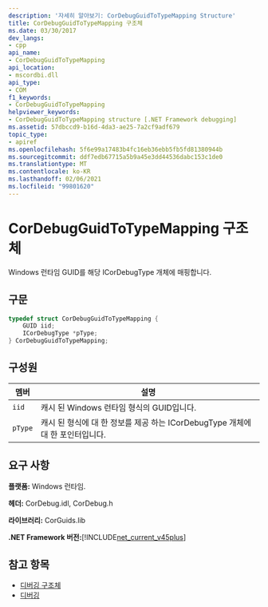 ```yaml
---
description: '자세히 알아보기: CorDebugGuidToTypeMapping Structure'
title: CorDebugGuidToTypeMapping 구조체
ms.date: 03/30/2017
dev_langs:
- cpp
api_name:
- CorDebugGuidToTypeMapping
api_location:
- mscordbi.dll
api_type:
- COM
f1_keywords:
- CorDebugGuidToTypeMapping
helpviewer_keywords:
- CorDebugGuidToTypeMapping structure [.NET Framework debugging]
ms.assetid: 57dbccd9-b16d-4da3-ae25-7a2cf9adf679
topic_type:
- apiref
ms.openlocfilehash: 5f6e99a17483b4fc16eb36ebb5fb5fd81380944b
ms.sourcegitcommit: ddf7edb67715a5b9a45e3dd44536dabc153c1de0
ms.translationtype: MT
ms.contentlocale: ko-KR
ms.lasthandoff: 02/06/2021
ms.locfileid: "99801620"
---
```

# <a name="cordebugguidtotypemapping-structure"></a>CorDebugGuidToTypeMapping 구조체

Windows 런타임 GUID를 해당 ICorDebugType 개체에 매핑합니다.  
  
## <a name="syntax"></a>구문  
  
```cpp
typedef struct CorDebugGuidToTypeMapping {  
    GUID iid;  
    ICorDebugType *pType;  
} CorDebugGuidToTypeMapping;  
```  
  
## <a name="members"></a>구성원  
  
|멤버|설명|  
|------------|-----------------|  
|`iid`|캐시 된 Windows 런타임 형식의 GUID입니다.|  
|`pType`|캐시 된 형식에 대 한 정보를 제공 하는 ICorDebugType 개체에 대 한 포인터입니다.|  
  
## <a name="requirements"></a>요구 사항  

 **플랫폼:** Windows 런타임.  
  
 **헤더:** CorDebug.idl, CorDebug.h  
  
 **라이브러리:** CorGuids.lib  
  
 **.NET Framework 버전:**[!INCLUDE[net_current_v45plus](../../../../includes/net-current-v45plus-md.md)]  
  
## <a name="see-also"></a>참고 항목

- [디버깅 구조체](debugging-structures.md)
- [디버깅](index.md)
